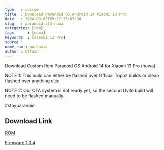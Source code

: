```yaml
---
type   : cusrom
title  : Download Paranoid OS Android 14 Xiaomi 13 Pro.
date   : 2024-09-02T09:17:35+07:00
slug   : paranoid-a14-nuwa
categories: [rom]
tags      : [nuwa]
keywords  : [Xiaomi 13 Pro]
source : 
name_rom : paranoid
author : Offain
---
```


Download Custom Rom Paranoid OS Android 14 for Xiaomi 13 Pro (nuwa).


NOTE 1: This build can either be flashed over Official Topaz builds or clean flashed over anything else. 
 
NOTE 2: Our OTA system is not ready yet, so the second Uvite build will need to be flashed manually. 
 
#stayparanoid



## Download Link
[ROM](https://paranoidandroid.co/xiaomi13/uvite-beta-1)

[Firmware 1.0.4](https://bn.d.miui.com/OS1.0.4.0.UMBMIXM/nuwa_global_images_OS1.0.4.0.UMBMIXM_20240119.0000.00_14.0_global_47a4aa5986.tgz)

